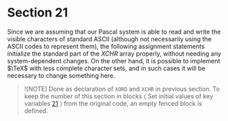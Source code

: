 # Section 21

Since we are assuming that our Pascal system is able to read and write the visible characters of standard ASCII (although not necessarily using the ASCII codes to represent them), the following assignment statements initialize the standard part of the *XCHR* array properly, without needing any system-dependent changes.
On the other hand, it is possible to implement $\TeX$ with less complete character sets, and in such cases it will be necessary to change something here.

> ![NOTE]
> Done as declaration of `XORD` and `XCHR` in previous section.
> To keep the number of this section in blocks ⟨&nbsp;Set initial values of key variables [21](./part02.md#section-21)&nbsp;⟩ from the original code, an empty fenced block is defined.

```c << Set initial values of key variables >>=
```